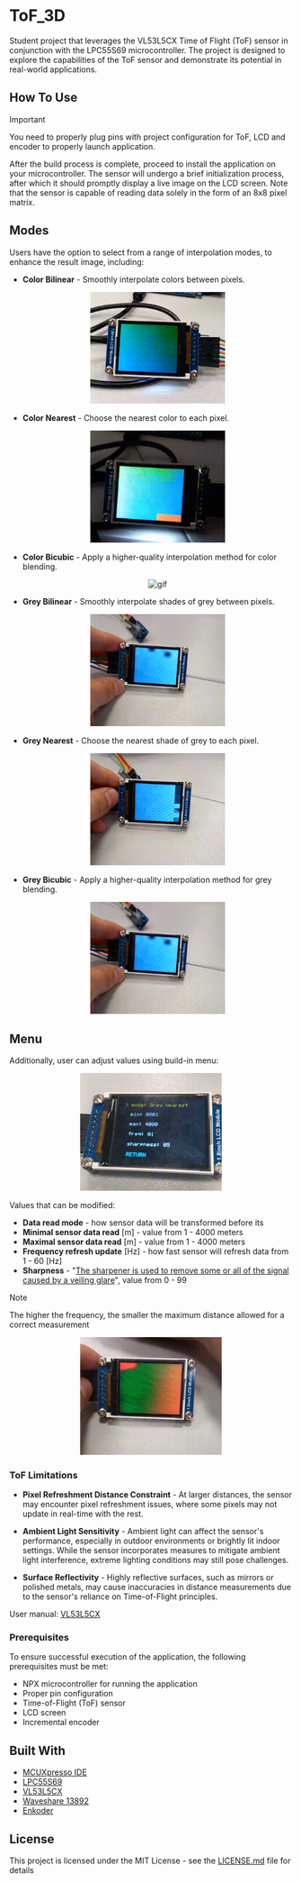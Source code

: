 # ToF_3D
Student project that leverages the VL53L5CX Time of Flight (ToF) sensor in conjunction with the LPC55S69 microcontroller. The project is designed to explore the capabilities of the ToF sensor and demonstrate its potential in real-world applications.

## How To Use

> [!IMPORTANT]
> You need to properly plug pins with project configuration for ToF, LCD and encoder to properly launch application.

After the build process is complete, proceed to install the application on your microcontroller. The sensor will undergo a brief initialization process, after which it should promptly display a live image on the LCD screen. Note that the sensor is capable of reading data solely in the form of an 8x8 pixel matrix.

## Modes

Users have the option to select from a range of interpolation modes, to enhance the result image, including:

* **Color Bilinear** - Smoothly interpolate colors between pixels.
<br><p align="center"><img src="./imgs/bilinear.gif" alt="gif" width="50%" height="50%"></p>

* **Color Nearest** - Choose the nearest color to each pixel.
<br><p align="center"><img src="./imgs/nearestNeighbour.gif" alt="gif" width="50%" height="50%"></p>

* **Color Bicubic** -  Apply a higher-quality interpolation method for color blending.
<br><p align="center"><img src="./imgs/biqubic.gif" alt="gif" width="50%" height="50%"></p>

* **Grey Bilinear** - Smoothly interpolate shades of grey between pixels.
 <br><p align="center"><img src="./imgs/bilinearGray.gif" alt="gif" width="50%" height="50%"></p>
 
* **Grey Nearest** - Choose the nearest shade of grey to each pixel.
<br><p align="center"><img src="./imgs/nearestGray.gif" alt="gif" width="50%" height="50%"></p>

* **Grey Bicubic** - Apply a higher-quality interpolation method for grey blending.
<br><p align="center"><img src="./imgs/bilinearGray.gif" alt="gif" width="50%" height="50%"></p>

## Menu
Additionally, user can adjust values using build-in menu:

<p align="center">
  <img src="./imgs/menu.gif" alt="menu" width="50%" height="50%">
</p>

Values that can be modified:
* **Data read mode** - how sensor data will be transformed before its
* **Minimal sensor data read** [m] - value from 1 - 4000 meters
* **Maximal sensor data read** [m] - value from 1 - 4000 meters
* **Frequency refresh update** [Hz] - how fast sensor will refresh data from 1 - 60 [Hz]
* **Sharpness** - "[The sharpener is used to remove some or all of the signal caused by a veiling glare](https://www.st.com/resource/en/user_manual/um2884-a-guide-to-using-the-vl53l5cx-multizone-timeofflight-ranging-sensor-with-a-wide-field-of-view-ultra-lite-driver-uld-stmicroelectronics.pdf#page=10)", value from 0 - 99

> [!NOTE]
> The higher the frequency, the smaller the maximum distance allowed for a correct measurement

<p align="center">
  <img src="./imgs/menu2.gif" alt="menu" width="50%" height="50%">
</p>

### ToF Limitations

* **Pixel Refreshment Distance Constraint** - At larger distances, the sensor may encounter pixel refreshment issues, where some pixels may not update in real-time with the rest.

* **Ambient Light Sensitivity** - Ambient light can affect the sensor's performance, especially in outdoor environments or brightly lit indoor settings. While the sensor incorporates measures to mitigate ambient light interference, extreme lighting conditions may still pose challenges.

* **Surface Reflectivity** - Highly reflective surfaces, such as mirrors or polished metals, may cause inaccuracies in distance measurements due to the sensor's reliance on Time-of-Flight principles.

User manual: [VL53L5CX](https://www.st.com/resource/en/user_manual/um2884-a-guide-to-using-the-vl53l5cx-multizone-timeofflight-ranging-sensor-with-a-wide-field-of-view-ultra-lite-driver-uld-stmicroelectronics.pdf)

### Prerequisites

To ensure successful execution of the application, the following prerequisites must be met:

* NPX microcontroller for running the application
* Proper pin configuration
* Time-of-Flight (ToF) sensor
* LCD screen
* Incremental encoder

## Built With

* [MCUXpresso IDE](https://www.nxp.com/design/software/development-software/mcuxpresso-software-and-tools-/mcuxpresso-integrated-development-environment-ide:MCUXpresso-IDE)
* [LPC55S69](https://www.nxp.com/products/processors-and-microcontrollers/arm-microcontrollers/general-purpose-mcus/lpc5500-cortex-m33/high-efficiency-arm-cortex-m33-based-microcontroller-family:LPC55S6x)
* [VL53L5CX](https://www.st.com/en/imaging-and-photonics-solutions/vl53l5cx.html)
* [Waveshare 13892]()
* [Enkoder]()

## License

This project is licensed under the MIT License - see the [LICENSE.md](LICENSE.md) file for details
